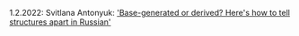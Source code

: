 1.2.2022: Svitlana Antonyuk: ['Base-generated or derived? Here's how to tell structures apart in Russian'](/previous_talks/Svitlana_A.md)
